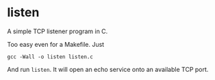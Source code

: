 # listen
A simple TCP listener program in C.

Too easy even for a Makefile. Just
```
gcc -Wall -o listen listen.c
```
And run `listen`. It will open an echo service onto an available TCP port.
